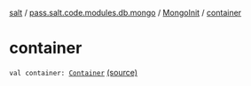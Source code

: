 [salt](../../index.md) / [pass.salt.code.modules.db.mongo](../index.md) / [MongoInit](index.md) / [container](./container.md)

# container

`val container: `[`Container`](../../pass.salt.code.container/-container/index.md) [(source)](https://github.com/kurbaniec-tgm/salt/tree/master/code/modules/db/mongo/MongoInit.kt#L27)